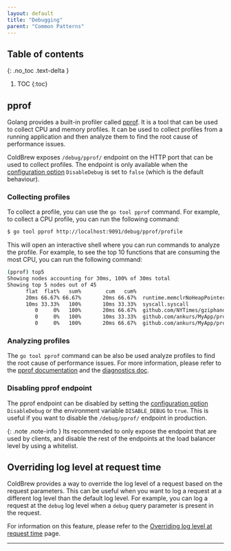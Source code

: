 ```yaml
---
layout: default
title: "Debugging"
parent: "Common Patterns"
---
```

## Table of contents
{: .no_toc .text-delta }

1. TOC
{:toc}

## pprof

Golang provides a built-in profiler called [pprof](https://golang.org/pkg/net/http/pprof/). It is a tool that can be used to collect CPU and memory profiles. It can be used to collect profiles from a running application and then analyze them to find the root cause of performance issues.

ColdBrew exposes `/debug/pprof/` endpoint on the HTTP port that can be used to collect profiles. The endpoint is only available when the [configuration option] `DisableDebug` is set to `false` (which is the default behaviour).

### Collecting profiles

To collect a profile, you can use the `go tool pprof` command. For example, to collect a CPU profile, you can run the following command:

```bash
$ go tool pprof http://localhost:9091/debug/pprof/profile
```

This will open an interactive shell where you can run commands to analyze the profile. For example, to see the top 10 functions that are consuming the most CPU, you can run the following command:

```bash
(pprof) top5
Showing nodes accounting for 30ms, 100% of 30ms total
Showing top 5 nodes out of 45
      flat  flat%   sum%        cum   cum%
      20ms 66.67% 66.67%       20ms 66.67%  runtime.memclrNoHeapPointers
      10ms 33.33%   100%       10ms 33.33%  syscall.syscall
         0     0%   100%       20ms 66.67%  github.com/NYTimes/gziphandler.GzipHandlerWithOpts.func1.1
         0     0%   100%       10ms 33.33%  github.com/ankurs/MyApp/proto.(*mySvcClient).Echo
         0     0%   100%       20ms 66.67%  github.com/ankurs/MyApp/proto.RegisterMySvcHandlerClient.func3
```

### Analyzing profiles

The `go tool pprof` command can be  also be used analyze profiles to find the root cause of performance issues. For more information, please refer to the [pprof documentation](https://golang.org/pkg/net/http/pprof/) and the [diagnostics doc].

### Disabling pprof endpoint

The pprof endpoint can be disabled by setting the [configuration option] `DisableDebug` or the environment variable `DISABLE_DEBUG` to `true`. This is useful if you want to disable the `/debug/pprof/` endpoint in production.

{: .note .note-info }
Its recommended to only expose the endpoint that are used by clients, and disable the rest of the endpoints at the load balancer level by using a whitelist.

## Overriding log level at request time

ColdBrew provides a way to override the log level of a request based on the request parameters. This can be useful when you want to log a request at a different log level than the default log level. For example, you can log a request at the `debug` log level when a `debug` query parameter is present in the request.

For information on this feature, please refer to the [Overriding log level at request time] page.

---
[configuration option]: https://pkg.go.dev/github.com/go-coldbrew/core/config#Config
[Overriding log level at request time]: /patterns/Log/#overriding-log-level-at-request-time
[diagnostics doc]: https://go.dev/doc/diagnostics#profiling
